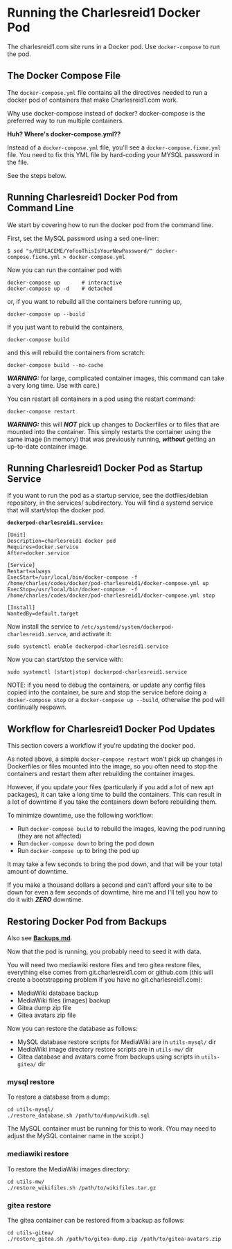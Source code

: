 # Running the Charlesreid1 Docker Pod

The charlesreid1.com site runs in a Docker pod.
Use `docker-compose` to run the pod.

## The Docker Compose File

The `docker-compose.yml` file contains all the directives needed
to run a docker pod of containers that make Charlesreid1.com work.

Why use docker-compose instead of docker? 
docker-compose is the preferred way to run multiple containers.

**Huh? Where's docker-compose.yml??**

Instead of a `docker-compose.yml` file, 
you'll see a `docker-compose.fixme.yml` file.
You need to fix this YML file by hard-coding your 
MYSQL password in the file.

See the steps below.

<a name="RunningCLI"></a>
## Running Charlesreid1 Docker Pod from Command Line

We start by covering how to run the docker pod from the command line.

First, set the MySQL password using a sed one-liner:

```
$ sed "s/REPLACEME/YoFooThisIsYourNewPassword/" docker-compose.fixme.yml > docker-compose.yml
```

Now you can run the container pod with

```
docker-compose up       # interactive
docker-compose up -d    # detached
```

or, if you want to rebuild all the containers before running up,

```
docker-compose up --build
```

If you just want to rebuild the containers,

```
docker-compose build
```

and this will rebuild the containers from scratch:

```
docker-compose build --no-cache
```

***WARNING:*** for large, complicated container images,
this command can take a very long time.
Use with care.)

You can restart all containers in a pod using the restart command:

```
docker-compose restart
```

***WARNING:*** this will ***NOT*** pick up changes to 
Dockerfiles or to files that are mounted into the container.
This simply restarts the container using the same image 
(in memory) that was previously running, ***without***
getting an up-to-date container image.

<a name="RunningService"></a>
## Running Charlesreid1 Docker Pod as Startup Service

If you want to run the pod as a startup service,
see the dotfiles/debian repository, in the services/
subdirectory. You will find a systemd service
that will start/stop the docker pod.

**`dockerpod-charlesreid1.service:`**

```
[Unit]
Description=charlesreid1 docker pod
Requires=docker.service
After=docker.service

[Service]
Restart=always
ExecStart=/usr/local/bin/docker-compose -f /home/charles/codes/docker/pod-charlesreid1/docker-compose.yml up
ExecStop=/usr/local/bin/docker-compose  -f /home/charles/codes/docker/pod-charlesreid1/docker-compose.yml stop

[Install]
WantedBy=default.target
```

Now install the service to `/etc/systemd/system/dockerpod-charlesreid1.servce`,
and activate it:

```
sudo systemctl enable dockerpod-charlesreid1.service
```

Now you can start/stop the service with:

```
sudo systemctl (start|stop) dockerpod-charlesreid1.service
```

NOTE: if you need to debug the containers, 
or update any config files copied into the container,
be sure and stop the service before doing a 
`docker-compose stop` or a `docker-compose up --build`,
otherwise the pod will continually respawn.

<a name="Workflow"></a>
## Workflow for Charlesreid1 Docker Pod Updates

This section covers a workflow if you're updating the docker pod.

As noted above, a simple `docker-compose restart` won't pick up
changes in Dockerfiles or files mounted into the image, so 
you often need to stop the containers and restart them after 
rebuilding the container images.

However, if you update your files (particularly if you add a lot of new 
apt packages), it can take a long time to build the containers.
This can result in a lot of downtime if you take the containers down
before rebuilding them.

To minimize downtime, use the following workflow:

* Run `docker-compose build` to rebuild the images, leaving the pod running (they are not affected)
* Run `docker-compose down` to bring the pod down
* Run `docker-compose up` to bring the pod up

It may take a few seconds to bring the pod down,
and that will be your total amount of downtime.

If you make a thousand dollars a second and can't afford
your site to be down for even a few seconds of downtime, 
hire me and I'll tell you how to do it with ***ZERO*** downtime.

<a name="Backups"></a>
## Restoring Docker Pod from Backups

Also see **[Backups.md](Backups.md)**.

Now that the pod is running, you probably need to seed it with data.

You will need two mediawiki restore files and two gitea restore files,
everything else comes from git.charlesreid1.com or github.com
(this will create a bootstrapping problem if you have no git.charlesreid1.com):

* MediaWiki database backup
* MediaWiki files (images) backup
* Gitea dump zip file
* Gitea avatars zip file

Now you can restore the database as follows:

* MySQL database restore scripts for MediaWiki are in `utils-mysql/` dir
* MediaWiki image directory restore scripts are in `utils-mw/` dir
* Gitea database and avatars come from backups using scripts in `utils-gitea/` dir

### mysql restore

To restore a database from a dump:

```
cd utils-mysql/
./restore_database.sh /path/to/dump/wikidb.sql
```

The MySQL container must be running for this to work.
(You may need to adjust the MySQL container name in the script.)

### mediawiki restore

To restore the MediaWiki images directory:

```
cd utils-mw/
./restore_wikifiles.sh /path/to/wikifiles.tar.gz
```

### gitea restore

The gitea container can be restored from a backup as follows:

```
cd utils-gitea/
./restore_gitea.sh /path/to/gitea-dump.zip /path/to/gitea-avatars.zip
```

